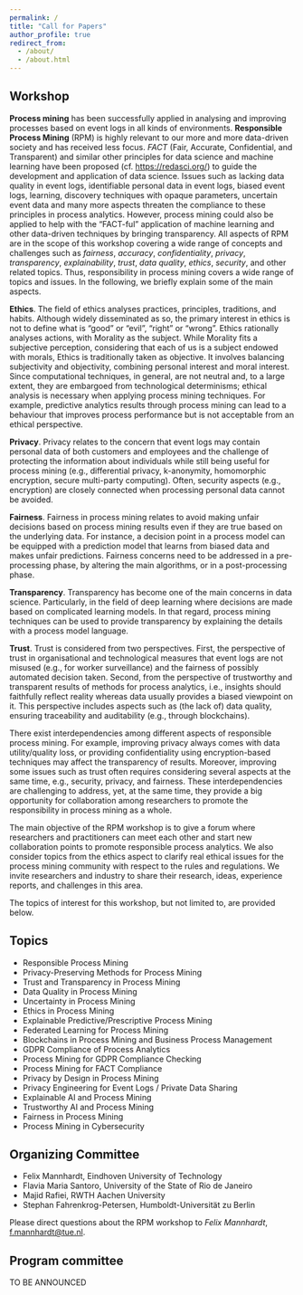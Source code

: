 ```yaml
---
permalink: /
title: "Call for Papers"
author_profile: true
redirect_from: 
  - /about/
  - /about.html
---
```


## Workshop

**Process mining** has been successfully applied in analysing and improving processes based on event logs in all kinds of environments. **Responsible Process Mining** (RPM) is highly relevant to our more and more data-driven society and has received less focus. *FACT* (Fair, Accurate, Confidential, and Transparent) and similar other principles for data science and machine learning have been proposed (cf. https://redasci.org/) to guide the development and application of data science. Issues such as lacking data quality in event logs, identifiable personal data in event logs, biased event logs, learning, discovery techniques with opaque parameters, uncertain event data and many more aspects threaten the compliance to these principles in process analytics. However, process mining could also be applied to help with the “FACT-ful” application of machine learning and other data-driven techniques by bringing transparency. All aspects of RPM are in the scope of this workshop covering a wide range of concepts and challenges such as *fairness*, *accuracy*, *confidentiality*, *privacy*, *transparency*, *explainability*, *trust*, *data quality*, *ethics*, *security*, and other related topics. Thus, responsibility in process mining covers a wide range of topics and issues. In the following, we briefly explain some of the main aspects.

**Ethics**. The field of ethics analyses practices, principles, traditions, and habits. Although widely disseminated as so, the primary interest in ethics is not to define what is “good” or “evil”, “right” or “wrong”. Ethics rationally analyses actions, with Morality as the subject. While Morality fits a subjective perception, considering that each of us is a subject endowed with morals, Ethics is traditionally taken as objective. It involves balancing subjectivity and objectivity, combining personal interest and moral interest. Since computational techniques, in general, are not neutral and, to a large extent, they are embargoed from technological determinisms; ethical analysis is necessary when applying process mining techniques. For example, predictive analytics results through process mining can lead to a behaviour that improves process performance but is not acceptable from an ethical perspective.

**Privacy**. Privacy relates to the concern that event logs may contain personal data of both customers and employees and the challenge of protecting the information about individuals while still being useful for process mining (e.g., differential privacy, k-anonymity, homomorphic encryption, secure multi-party computing). Often, security aspects (e.g., encryption) are closely connected when processing personal data cannot be avoided. 

**Fairness**. Fairness in process mining relates to avoid making unfair decisions based on process mining results even if they are true based on the underlying data. For instance, a decision point in a process model can be equipped with a prediction model that learns from biased data and makes unfair predictions. Fairness concerns need to be addressed in a pre-processing phase, by altering the main algorithms, or in a post-processing phase. 

**Transparency**. Transparency has become one of the main concerns in data science. Particularly, in the field of deep learning where decisions are made based on complicated learning models. In that regard, process mining techniques can be used to provide transparency by explaining the details with a process model language. 

**Trust**. Trust is considered from two perspectives. First, the perspective of trust in organisational and technological measures that event logs are not misused (e.g., for worker surveillance) and the fairness of possibly automated decision taken. Second, from the perspective of trustworthy and transparent results of methods for process analytics, i.e., insights should faithfully reflect reality whereas data usually provides a biased viewpoint on it. This perspective includes aspects such as (the lack of) data quality, ensuring traceability and auditability (e.g., through blockchains). 

There exist interdependencies among different aspects of responsible process mining. For example, improving privacy always comes with data utility/quality loss, or providing confidentiality using encryption-based techniques may affect the transparency of results. Moreover, improving some issues such as trust often requires considering several aspects at the same time, e.g., security, privacy, and fairness. These interdependencies are challenging to address, yet, at the same time, they provide a big opportunity for collaboration among researchers to promote the responsibility in process mining as a whole. 

The main objective of the RPM workshop is to give a forum where researchers and practitioners can meet each other and start new collaboration points to promote responsible process analytics. We also consider topics from the ethics aspect to clarify real ethical issues for the process mining community with respect to the rules and regulations. We invite researchers and industry to share their research, ideas, experience reports, and challenges in this area. 

The topics of interest for this workshop, but not limited to, are provided below.

## Topics

*	Responsible Process Mining
*	Privacy-Preserving Methods for Process Mining
*	Trust and Transparency in Process Mining 
*	Data Quality in Process Mining
*	Uncertainty in Process Mining
*	Ethics in Process Mining
*	Explainable Predictive/Prescriptive Process Mining
*	Federated Learning for Process Mining 
*	Blockchains in Process Mining and Business Process Management
*	GDPR Compliance of Process Analytics 
*	Process Mining for GDPR Compliance Checking
*	Process Mining for FACT Compliance
*	Privacy by Design in Process Mining
*	Privacy Engineering for Event Logs / Private Data Sharing
*	Explainable AI and Process Mining
*	Trustworthy AI and Process Mining
*	Fairness in Process Mining
*	Process Mining in Cybersecurity

## Organizing Committee
*	Felix Mannhardt, Eindhoven University of Technology
*	Flavia Maria Santoro, University of the State of Rio de Janeiro
*	Majid Rafiei, RWTH Aachen University
*	Stephan Fahrenkrog-Petersen, Humboldt-Universität zu Berlin

Please direct questions about the RPM workshop to *Felix Mannhardt*, f.mannhardt@tue.nl.

## Program committee

TO BE ANNOUNCED
